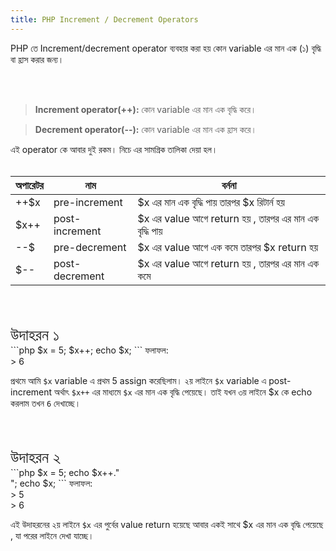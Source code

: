 ```yaml
---
title: PHP Increment / Decrement Operators
---
```

PHP তে Increment/decrement operator ব্যবহার করা হয় কোন variable এর মান এক (১) বৃদ্ধি বা হ্রাস করার জন্য।

<br/><br/>

> **Increment operator(++):** কোন variable এর মান এক  বৃদ্ধি করে।

> **Decrement operator(--):** কোন variable এর মান এক  হ্রাস করে।

এই operator কে আবার দুই রকম। নিচে এর সামগ্রিক তালিকা দেয়া হল।
<br/><br/>

| অপারেটর | নাম | বর্ননা |
|---|---|---|
| ++$x | pre-increment | $x এর মান এক বৃদ্ধি পায় তারপর $x রিটার্ন হয় | 
| $x++ | post-increment | $x এর value আগে return হয় , তারপর এর মান এক বৃদ্ধি পায় | 
| --$ | pre-decrement | $x এর value আগে এক কমে তারপর $x return হয় | 
| $-- | post-decrement | $x এর value আগে return হয় , তারপর এর মান এক কমে |

<br/><br/>
<div style="font-size:25px">উদাহরন ১</div>
```php
$x = 5;
$x++;
echo $x;
```
ফলাফল:<br/>
> 6

প্রথমে আমি `$x` variable এ প্রথম 5 assign করেছিলাম। ২য় লাইনে `$x` variable এ post-increment অর্থাৎ `$x++` এর মাধ্যমে `$x` এর মান এক বৃদ্ধি পেয়েছে।
তাই যখন ৩য় লাইনে $x কে echo করলাম তখন `6` দেখাচ্ছে।




<br/><br/>
<div style="font-size:25px">উদাহরন ২</div>
```php
$x = 5;
echo $x++."<br/>";
echo $x;
```
ফলাফল:<br/>
> 5 <br/>
> 6

এই উদাহরনের ২য় লাইনে `$x` এর পুর্বের value return হয়েছে আবার একই সাথে $x এর মান এক বৃদ্ধি পেয়েছে , যা পরের লাইনে দেখা যাচ্ছে।

